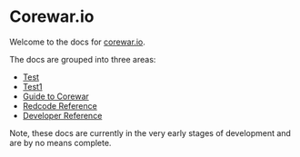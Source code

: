 Corewar.io
==========

Welcome to the docs for [corewar.io](https://corewar.io).

The docs are grouped into three areas:
* [Test](test.md)
* [Test1](test1.md)
* [Guide to Corewar](corewar/)
* [Redcode Reference](redcode/)
* [Developer Reference](developer/)

Note, these docs are currently in the very early stages of development and are by no means complete.